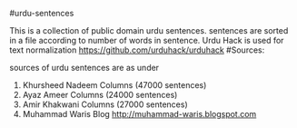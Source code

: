 #urdu-sentences

This is a collection of public domain urdu sentences. sentences are sorted in a file according to number of words in sentence.
Urdu Hack is used for text normalization https://github.com/urduhack/urduhack
#Sources:

sources of urdu sentences are as under
1. Khursheed Nadeem Columns (47000 sentences)
2. Ayaz Ameer Columns (24000 sentences)
4. Amir Khakwani Columns (27000 sentences)
3. Muhammad Waris Blog http://muhammad-waris.blogspot.com
